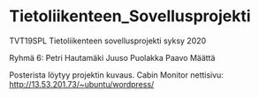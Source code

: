 # Tietoliikenteen_Sovellusprojekti
TVT19SPL Tietoliikenteen sovellusprojekti syksy 2020

Ryhmä 6:
Petri Hautamäki
Juuso Puolakka
Paavo Määttä


Posterista löytyy projektin kuvaus.
Cabin Monitor nettisivu: http://13.53.201.73/~ubuntu/wordpress/
